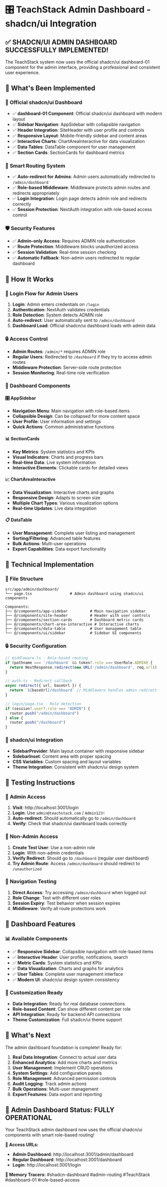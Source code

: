 # 🎛️ TeachStack Admin Dashboard - shadcn/ui Integration

## ✅ SHADCN/UI ADMIN DASHBOARD SUCCESSFULLY IMPLEMENTED!

The TeachStack system now uses the official shadcn/ui dashboard-01 component for the admin interface, providing a professional and consistent user experience.

## 🚀 **What's Been Implemented**

### 🎨 **Official shadcn/ui Dashboard**
- ✅ **dashboard-01 Component**: Official shadcn/ui dashboard with modern layout
- ✅ **Sidebar Navigation**: AppSidebar with collapsible navigation
- ✅ **Header Integration**: SiteHeader with user profile and controls
- ✅ **Responsive Layout**: Mobile-friendly sidebar and content areas
- ✅ **Interactive Charts**: ChartAreaInteractive for data visualization
- ✅ **Data Tables**: DataTable component for user management
- ✅ **Section Cards**: SectionCards for dashboard metrics

### 🔀 **Smart Routing System**
- ✅ **Auto-redirect for Admins**: Admin users automatically redirected to `/admin/dashboard`
- ✅ **Role-based Middleware**: Middleware protects admin routes and redirects appropriately
- ✅ **Login Integration**: Login page detects admin role and redirects correctly
- ✅ **Session Protection**: NextAuth integration with role-based access control

### 🛡️ **Security Features**
- ✅ **Admin-only Access**: Requires ADMIN role authentication
- ✅ **Route Protection**: Middleware blocks unauthorized access
- ✅ **Session Validation**: Real-time session checking
- ✅ **Automatic Fallback**: Non-admin users redirected to regular dashboard

## 🎯 **How It Works**

### 🔑 **Login Flow for Admin Users**
1. **Login**: Admin enters credentials on `/login`
2. **Authentication**: NextAuth validates credentials
3. **Role Detection**: System detects ADMIN role
4. **Auto-redirect**: User automatically sent to `/admin/dashboard`
5. **Dashboard Load**: Official shadcn/ui dashboard loads with admin data

### 🔒 **Access Control**
- **Admin Routes**: `/admin/*` requires ADMIN role
- **Regular Users**: Redirected to `/dashboard` if they try to access admin routes
- **Middleware Protection**: Server-side route protection
- **Session Monitoring**: Real-time role verification

### 📱 **Dashboard Components**

#### 🎛️ **AppSidebar**
- **Navigation Menu**: Main navigation with role-based items
- **Collapsible Design**: Can be collapsed for more content space
- **User Profile**: User information and settings
- **Quick Actions**: Common administrative functions

#### 📊 **SectionCards**
- **Key Metrics**: System statistics and KPIs
- **Visual Indicators**: Charts and progress bars
- **Real-time Data**: Live system information
- **Interactive Elements**: Clickable cards for detailed views

#### 📈 **ChartAreaInteractive**
- **Data Visualization**: Interactive charts and graphs
- **Responsive Design**: Adapts to screen size
- **Multiple Chart Types**: Various visualization options
- **Real-time Updates**: Live data integration

#### 📋 **DataTable**
- **User Management**: Complete user listing and management
- **Sorting/Filtering**: Advanced table features
- **Bulk Actions**: Multi-user operations
- **Export Capabilities**: Data export functionality

## 🔧 **Technical Implementation**

### 📁 **File Structure**
```
src/app/admin/dashboard/
└── page.tsx                 # Admin dashboard using shadcn/ui components

Components:
├── @/components/app-sidebar          # Main navigation sidebar
├── @/components/site-header          # Header with user controls
├── @/components/section-cards        # Dashboard metric cards
├── @/components/chart-area-interactive # Interactive charts
├── @/components/data-table           # User management table
└── @/components/ui/sidebar           # Sidebar UI components
```

### 🔒 **Security Configuration**
```typescript
// middleware.ts - Role-based routing
if (pathname === '/dashboard' && token?.role === UserRole.ADMIN) {
  return NextResponse.redirect(new URL('/admin/dashboard', req.url))
}

// auth.ts - Redirect callback
async redirect({ url, baseUrl }) {
  return `${baseUrl}/dashboard` // Middleware handles admin redirect
}

// login/page.tsx - Role detection
if (session?.user?.role === "ADMIN") {
  router.push("/admin/dashboard")
} else {
  router.push("/dashboard")
}
```

### 🎨 **shadcn/ui Integration**
- **SidebarProvider**: Main layout container with responsive sidebar
- **SidebarInset**: Content area with proper spacing
- **CSS Variables**: Custom spacing and layout variables
- **Theme Integration**: Consistent with shadcn/ui design system

## 🎯 **Testing Instructions**

### 🔑 **Admin Access**
1. **Visit**: http://localhost:3001/login
2. **Login**: Use `admin@teachstack.com` / `Admin123!`
3. **Auto-redirect**: Should automatically go to `/admin/dashboard`
4. **Verify**: Check that shadcn/ui dashboard loads correctly

### 👥 **Non-Admin Access**
1. **Create Test User**: Use a non-admin role
2. **Login**: With non-admin credentials
3. **Verify Redirect**: Should go to `/dashboard` (regular user dashboard)
4. **Try Admin Route**: Access `/admin/dashboard` should redirect to `/unauthorized`

### 🔄 **Navigation Testing**
1. **Direct Access**: Try accessing `/admin/dashboard` when logged out
2. **Role Change**: Test with different user roles
3. **Session Expiry**: Test behavior when session expires
4. **Middleware**: Verify all route protections work

## 🎨 **Dashboard Features**

### 📊 **Available Components**
- ✅ **Responsive Sidebar**: Collapsible navigation with role-based items
- ✅ **Interactive Header**: User profile, notifications, search
- ✅ **Metric Cards**: System statistics and KPIs
- ✅ **Data Visualization**: Charts and graphs for analytics
- ✅ **User Tables**: Complete user management interface
- ✅ **Modern UI**: shadcn/ui design system consistency

### 🔧 **Customization Ready**
- **Data Integration**: Ready for real database connections
- **Role-based Content**: Can show different content per role
- **API Integration**: Ready for backend API connections
- **Theme Customization**: Full shadcn/ui theme support

## 🚀 **What's Next**

The admin dashboard foundation is complete! Ready for:

1. **Real Data Integration**: Connect to actual user data
2. **Enhanced Analytics**: Add more charts and metrics
3. **User Management**: Implement CRUD operations
4. **System Settings**: Add configuration panels
5. **Role Management**: Advanced permission controls
6. **Audit Logging**: Track admin actions
7. **Bulk Operations**: Multi-user management
8. **Export Features**: Data export and reporting

## 🎉 **Admin Dashboard Status: FULLY OPERATIONAL**

Your TeachStack admin dashboard now uses the official shadcn/ui components with smart role-based routing!

**🔗 Access URLs:**
- **Admin Dashboard**: http://localhost:3001/admin/dashboard
- **Regular Dashboard**: http://localhost:3001/dashboard
- **Login**: http://localhost:3001/login

**🧠 Memory Tracers:** #shadcn-dashboard #admin-routing #TeachStack #dashboard-01 #role-based-access
